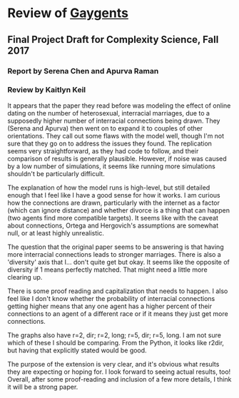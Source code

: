 # Review of [Gaygents](https://github.com/poosomooso/Gaygents/blob/master/reports/draft_final_report.ipynb)

## Final Project Draft for Complexity Science, Fall 2017

### Report by Serena Chen and Apurva Raman

### Review by Kaitlyn Keil

It appears that the paper they read before was modeling the effect of online dating on the number of heterosexual, interracial marriages, due to a supposedly higher number of interracial connections being drawn. They (Serena and Apurva) then went on to expand it to couples of other orientations. They call out some flaws with the model well, though I'm not sure that they go on to address the issues they found. The replication seems very straightforward, as they had code to follow, and their comparison of results is generally plausible. However, if noise was caused by a low number of simulations, it seems like running more simulations shouldn't be particularly difficult.

The explanation of how the model runs is high-level, but still detailed enough that I feel like I have a good sense for how it works. I am curious how the connections are drawn, particularly with the internet as a factor (which can ignore distance) and whether divorce is a thing that can happen (two agents find more compatible targets). It seems like with the caveat about connections, Ortega and Hergovich's assumptions are somewhat null, or at least highly unrealistic.

The question that the original paper seems to be answering is that having more interracial connections leads to stronger marriages. There is also a 'diversity' axis that I... don't quite get but okay. It seems like the opposite of diversity if 1 means perfectly matched. That might need a little more clearing up.

There is some proof reading and capitalization that needs to happen. I also feel like I don't know whether the probability of interracial connections getting higher means that any one agent has a higher percent of their connections to an agent of a different race or if it means they just get more connections.

The graphs also have r=2, dir; r=2, long; r=5, dir; r=5, long. I am not sure which of these I should be comparing. From the Python, it looks like r2dir, but having that explicitly stated would be good.

The purpose of the extension is very clear, and it's obvious what results they are expecting or hoping for. I look forward to seeing actual results, too! Overall, after some proof-reading and inclusion of a few more details, I think it will be a strong paper.